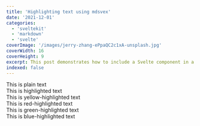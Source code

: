 ```yaml
---
title: 'Highlighting text using mdsvex'
date: '2021-12-01'
categories:
  - 'sveltekit'
  - 'markdown'
  - 'svelte'
coverImage: '/images/jerry-zhang-ePpaQC2c1xA-unsplash.jpg'
coverWidth: 16
coverHeight: 9
excerpt: This post demonstrates how to include a Svelte component in a Markdown post.
indexed: false
---
```


<script>
	import Highlight from '$lib/components/Highlight.svelte';
</script>

This is plain text<br>
<Highlight>This is highlighted text</Highlight><br>
<Highlight color="yellow">This is yellow-highlighted text</Highlight><br>
<Highlight color="red">This is red-highlighted text</Highlight><br>
<Highlight color="green">This is green-highlighted text</Highlight><br>
<Highlight color="blue">This is blue-highlighted text</Highlight><br>
